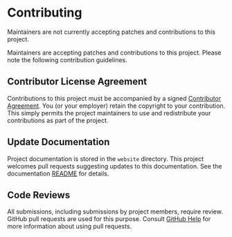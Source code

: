 # Contributing

<!-- Use this text if your project is not accepting contributions. Then delete the remaining file contents. -->
Maintainers are not currently accepting patches and contributions to this project.

<!-- Use this text if your project is accepting contributions. -->
Maintainers are accepting patches and contributions to this project.
Please note the following contribution guidelines.

## Contributor License Agreement

Contributions to this project must be accompanied by a signed [Contributor Agreement](ContributorAgreement.txt).
You (or your employer) retain the copyright to your contribution.
This simply permits the project maintainers to use and redistribute your contributions as part of the project.

## Update Documentation
<!-- Remove this section if not using the documentation website template. -->
Project documentation is stored in the `website` directory.
This project welcomes pull requests suggesting updates to this documentation.
See the documentation [README](./website/README.md) for details.

## Code Reviews

All submissions, including submissions by project members, require review.
GitHub pull requests are used for this purpose.
Consult [GitHub Help](https://help.github.com/articles/about-pull-requests/) for more information about using pull requests.
